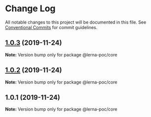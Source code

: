 # Change Log

All notable changes to this project will be documented in this file.
See [Conventional Commits](https://conventionalcommits.org) for commit guidelines.

## [1.0.3](https://github.com/KulkarniSameer/lerna-poc/compare/@lerna-poc/core@1.0.2...@lerna-poc/core@1.0.3) (2019-11-24)

**Note:** Version bump only for package @lerna-poc/core





## [1.0.2](https://github.com/KulkarniSameer/lerna-poc/compare/@lerna-poc/core@1.0.1...@lerna-poc/core@1.0.2) (2019-11-24)

**Note:** Version bump only for package @lerna-poc/core





## 1.0.1 (2019-11-24)

**Note:** Version bump only for package @lerna-poc/core
